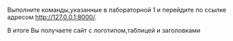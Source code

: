 Выполните команды,указанные в лабораторной 1 и перейдите по ссылке адресом http://127.0.0.1:8000/.

В итоге Вы получаете сайт с логотипом,таблицей и заголовками
